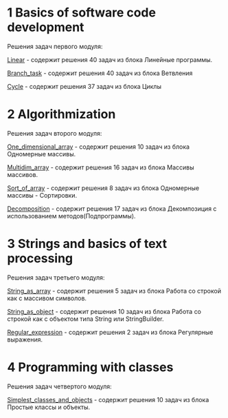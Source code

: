 # 1 Basics of software code development 
Решения задач первого модуля:

<a href="https://github.com/IrynaValovich/Java_Intro_Online/tree/master/1_Basics_of_software_code_development/src/by/htp/basic_of_software_1/linear">Linear</a> - содержит решения 40 задач из блока Линейные программы.

<a href="https://github.com/IrynaValovich/Java_Intro_Online/tree/master/1_Basics_of_software_code_development/src/by/htp/basic_of_software_1/branch_task">Branch_task</a> - содержит решения 40 задач из блока Ветвления

<a href="https://github.com/IrynaValovich/Java_Intro_Online/tree/master/1_Basics_of_software_code_development/src/by/htp/basic_of_software_1/cycle">Cycle</a> - содержит решения 37 задач из блока Циклы

# 2 Algorithmization 
Решения задач второго модуля:

<a href="https://github.com/IrynaValovich/Java_Intro_Online/tree/master/2_Algorithmization/src/by/htp/algorithmization_2/one_dimensional_array">One_dimensional_array</a> - содержит решения 10 задач из блока Одномерные массивы.

<a href="https://github.com/IrynaValovich/Java_Intro_Online/tree/master/2_Algorithmization/src/by/htp/algorithmization_2/multidim_array">Multidim_array</a> - содержит решения 16 задач из блока Массивы массивов.

<a href="https://github.com/IrynaValovich/Java_Intro_Online/tree/master/2_Algorithmization/src/by/htp/algorithmization_2/sort_of_array">Sort_of_array</a> - содержит решения 8 задач из блока Одномерные массивы - Сортировки.

<a href="https://github.com/IrynaValovich/Java_Intro_Online/tree/master/2_Algorithmization/src/by/htp/algorithmization_2/decomposition">Decomposition</a> - содержит решения 17 задач из блока Декомпозиция с использованием методов(Подпрограммы).

# 3 Strings and basics of text processing 
Решения задач третьего модуля:

<a href="https://github.com/IrynaValovich/Java_Intro_Online/tree/master/3_Strings_and_basics_of_text_processing/src/by/htp/string_and_basic_of_text_3/string_as_array">String_as_array</a> - содержит решения 5 задач из блока Работа со строкой как с массивом символов.

<a href="https://github.com/IrynaValovich/Java_Intro_Online/tree/master/3_Strings_and_basics_of_text_processing/src/by/htp/string_and_basic_of_text_3/string_as_object">String_as_object</a> - содержит решения 10 задач из блока Работа со строкой как с объектом типа String или StringBuilder.

<a href="https://github.com/IrynaValovich/Java_Intro_Online/tree/master/3_Strings_and_basics_of_text_processing/src/by/htp/string_and_basic_of_text_3/regular_expression">Regular_expression</a> - содержит решения 2 задач из блока Регулярные выражения.

# 4 Programming with classes
Решения задач четвертого модуля:

<a href="https://github.com/IrynaValovich/Java_Intro_Online/tree/master/4_Programming_with_classes/Simplest_classes_and_objects/src/by/htp">Simplest_classes_and_objects</a> - содержит решения 10 задач из блока Простые классы и объекты.
